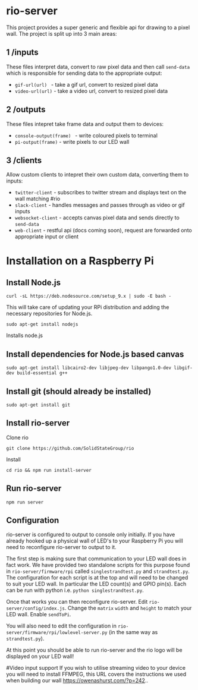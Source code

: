 rio-server
==================================

This project provides a super generic and flexible api for drawing to a pixel wall. The project is split up into 3 main areas:

## 1 /inputs
These files interpret data, convert to raw pixel data and then call ```send-data``` which is responsible for sending data to the appropriate output:

- ```gif-url(url) ``` - take a gif url, convert to resized pixel data
- ```video-url(url)``` - take a video url, convert to resized pixel data


## 2 /outputs
These files intepret take frame data and output them to devices:

- ```console-output(frame) ``` - write coloured pixels to terminal
- ```pi-output(frame)``` - write pixels to our LED wall


## 3 /clients
Allow custom clients to intepret their own custom data, converting them to inputs:

- ```twitter-client``` - subscribes to twitter stream and displays text on the wall matching #rio
- ```slack-client``` - handles messages and passes through as video or gif inputs
- ```websocket-client``` - accepts canvas pixel data and sends directly to ```send-data```
- ```web-client``` - restful api (docs coming soon), request are forwarded onto appropriate input or client

# Installation on a Raspberry Pi

## Install Node.js

`curl -sL https://deb.nodesource.com/setup_9.x | sudo -E bash -`

This will take care of updating your RPi distribution and adding the necessary repositories for Node.js.

`sudo apt-get install nodejs`

Installs node.js

## Install dependencies for Node.js based canvas

`sudo apt-get install libcairo2-dev libjpeg-dev libpango1.0-dev libgif-dev build-essential g++`

## Install git (should already be installed)

`sudo apt-get install git`

## Install rio-server

Clone rio

`git clone https://github.com/SolidStateGroup/rio`

Install

`cd rio && npm run install-server`

## Run rio-server

`npm run server`

## Configuration

rio-server is configured to output to console only initially. If you have already hooked up a physical wall of LED's to your Raspberry Pi you will need to reconfigure rio-server to output to it.

The first step is making sure that communication to your LED wall does in fact work. We have provided two standalone scripts for this purpose found in `rio-server/firmware/rpi` called `singlestrandtest.py` and `strandtest.py`. The configuration for each script is at the top and will need to be changed to suit your LED wall. In particular the LED count(s) and GPIO pin(s). Each can be run with python i.e. `python singlestrandtest.py`.

Once that works you can then reconfigure rio-server. Edit `rio-server/config/index.js`. Change the `matrix` `width` and `height` to match your LED wall. Enable `sendToPi`.

You will also need to edit the configuration in `rio-server/firmware/rpi/lowlevel-server.py` (in the same way as `strandtest.py`).

At this point you should be able to run rio-server and the rio logo will be displayed on your LED wall!

#Video input support
If you wish to utilise streaming video to your device you will need to install FFMPEG, this URL covers the instructions we used when building our wall https://owenashurst.com/?p=242.. 
